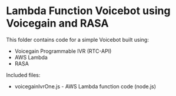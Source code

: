 # Lambda Function Voicebot using Voicegain and RASA #

This folder contains code for a simple Voicebot built using:
* Voicegain Programmable IVR (RTC-API)
* AWS Lambda
* RASA

Included files:
* voicegainIvrOne.js - AWS Lambda function code (node.js)

